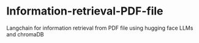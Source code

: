 # Information-retrieval-PDF-file
Langchain for information retrieval from PDF file using hugging face LLMs and chromaDB
